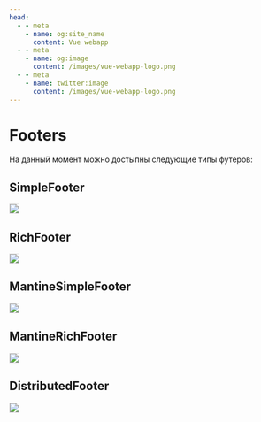 ```yaml
---
head:
  - - meta
    - name: og:site_name
      content: Vue webapp
  - - meta
    - name: og:image
      content: /images/vue-webapp-logo.png
  - - meta
    - name: twitter:image
      content: /images/vue-webapp-logo.png
---
```


# Footers

На данный момент можно достыпны следующие типы футеров:

## SimpleFooter

![](/images/vue-webapp/footer-simple.png)

## RichFooter

![](/images/vue-webapp/footer-rich.png)

## MantineSimpleFooter

![](/images/vue-webapp/footer-simple-mantine.png)

## MantineRichFooter

![](/images/vue-webapp/footer-rich-mantine.png)

## DistributedFooter

![](/images/vue-webapp/footer-distributed.png)

<style scoped>
img {
    border: 1px solid #ddd;
}
</style>